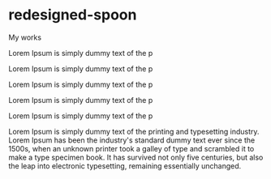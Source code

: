 # redesigned-spoon
My works

Lorem Ipsum is simply dummy text of the p

Lorem Ipsum is simply dummy text of the p

Lorem Ipsum is simply dummy text of the p

Lorem Ipsum is simply dummy text of the p

Lorem Ipsum is simply dummy text of the p

Lorem Ipsum is simply dummy text of the printing and typesetting industry. Lorem Ipsum has been the industry's standard dummy text ever since the 1500s, when an unknown printer took a galley of type and scrambled it to make a type specimen book. It has survived not only five centuries, but also the leap into electronic typesetting, remaining essentially unchanged.
